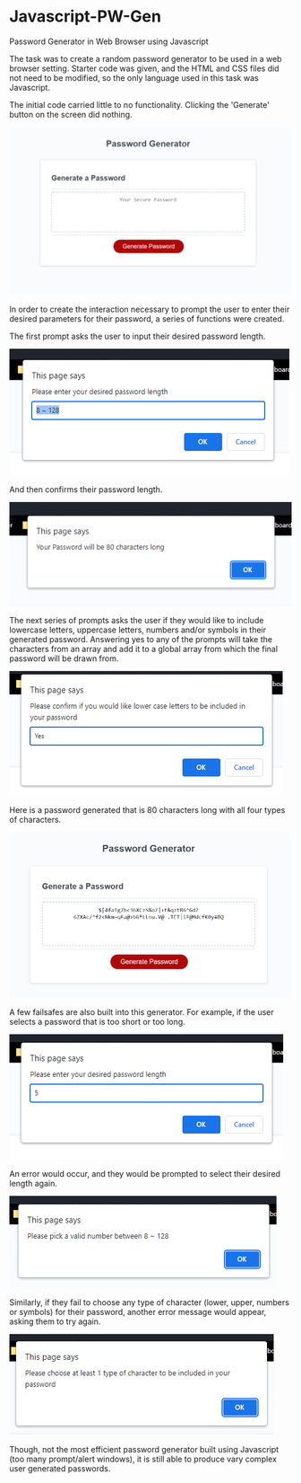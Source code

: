 # Javascript-PW-Gen
Password Generator in Web Browser using Javascript

The task was to create a random password generator to be used in a web browser setting.
Starter code was given, and the HTML and CSS files did not need to be modified, so the only language used in this task was Javascript.

The initial code carried little to no functionality. Clicking the 'Generate' button on the screen did nothing.

![screenshot of PWgen](/Assets/images/Pwgen1.png)

In order to create the interaction necessary to prompt the user to enter their desired parameters for their password, a series of functions were created.

The first prompt asks the user to input their desired password length.

![desired length prompt](/Assets/images/pwgen2.png)

And then confirms their password length.

![desired length](/Assets/images/pwgen3.png)

The next series of prompts asks the user if they would like to include lowercase letters, uppercase letters, numbers and/or symbols in their generated password. Answering yes to any of the prompts will take the characters from an array and add it to a global array from which the final password will be drawn from.

![variable prompt](/Assets/images/pwgen4.png)

Here is a password generated that is 80 characters long with all four types of characters.

![generated password](/Assets/images/pwgen5.png)

A few failsafes are also built into this generator. For example, if the user selects a password that is too short or too long.

![desired length too short](/Assets/images/pwgen6.png)

An error would occur, and they would be prompted to select their desired length again.

![choose desired length again](/Assets/images/pwgen7.png)

Similarly, if they fail to choose any type of character (lower, upper, numbers or symbols) for their password, another error message would appear, asking them to try again.

![Try again](/Assets/images/pwgen8.png)

Though, not the most efficient password generator built using Javascript (too many prompt/alert windows), it is still able to produce vary complex user generated passwords.
